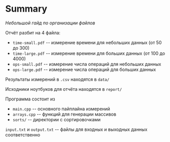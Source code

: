 # Summary

*Небольшой гайд по организации файлов*

Отчёт разбит на 4 файла:

* `time-small.pdf` -- измерение времени для небольших данных (от 50 до 300)
* `time-large.pdf` -- измерение времени для больших данных (от 100 до 4000)
* `ops-small.pdf` -- измерение числа операций для небольших данных
* `ops-large.pdf` -- измерение числа операций для больших данных

Результаты измерений в `.csv` находятся в `data/`

Исходники ноутбуков для отчёта находятся в `report/`

Программа состоит из
* `main.cpp` -- основного пайплайна измерений
* `arrays.cpp` -- функций для генерации массивов
* `sorts/` -- директории с сортировочками

`input.txt` и `output.txt` -- файлы для входных и выходных данных соответственно
